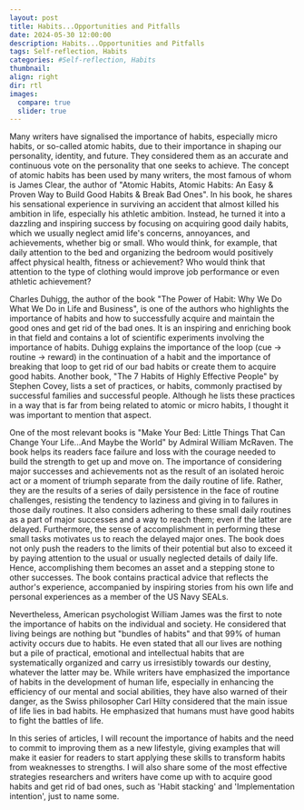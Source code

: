 ```yaml
---
layout: post
title: Habits...Opportunities and Pitfalls
date: 2024-05-30 12:00:00
description: Habits...Opportunities and Pitfalls
tags: Self-reflection, Habits
categories: #Self-reflection, Habits
thumbnail:
align: right
dir: rtl
images:
  compare: true
  slider: true
---
```


Many writers have signalised the importance of habits, especially micro habits, or so-called atomic habits, due to their importance in shaping our personality, identity, and future. They considered them as an accurate and continuous vote on the personality that one seeks to achieve. The concept of atomic habits has been used by many writers, the most famous of whom is James Clear, the author of "Atomic Habits, Atomic Habits: An Easy & Proven Way to Build Good Habits & Break Bad Ones". In his book, he shares his sensational experience in surviving an accident that almost killed his ambition in life, especially his athletic ambition. Instead, he turned it into a dazzling and inspiring success by focusing on acquiring good daily habits, which we usually neglect amid life's concerns, annoyances, and achievements, whether big or small. Who would think, for example, that daily attention to the bed and organizing the bedroom would positively affect physical health, fitness or achievement? Who would think that attention to the type of clothing would improve job performance or even athletic achievement?

Charles Duhigg, the author of the book "The Power of Habit: Why We Do What We Do in Life and Business", is one of the authors who highlights the importance of habits and how to successfully acquire and maintain the good ones and get rid of the bad ones. It is an inspiring and enriching book in that field and contains a lot of scientific experiments involving the importance of habits. Duhigg explains the importance of the loop (cue → routine → reward) in the continuation of a habit and the importance of breaking that loop to get rid of our bad habits or create them to acquire good habits. Another book, "The 7 Habits of Highly Effective People" by Stephen Covey, lists a set of practices, or habits, commonly practised by successful families and successful people. Although he lists these practices in a way that is far from being related to atomic or micro habits, I thought it was important to mention that aspect.

One of the most relevant books is "Make Your Bed: Little Things That Can Change Your Life...And Maybe the World" by Admiral William McRaven. The book helps its readers face failure and loss with the courage needed to build the strength to get up and move on. The importance of considering major successes and achievements not as the result of an isolated heroic act or a moment of triumph separate from the daily routine of life. Rather, they are the results of a series of daily persistence in the face of routine challenges, resisting the tendency to laziness and giving in to failures in those daily routines. It also considers adhering to these small daily routines as a part of major successes and a way to reach them; even if the latter are delayed. Furthermore, the sense of accomplishment in performing these small tasks motivates us to reach the delayed major ones. The book does not only push the readers to the limits of their potential but also to exceed it by paying attention to the usual or usually neglected details of daily life. Hence, accomplishing them becomes an asset and a stepping stone to other successes. The book contains practical advice that reflects the author's experience, accompanied by inspiring stories from his own life and personal experiences as a member of the US Navy SEALs.

Nevertheless, American psychologist William James was the first to note the importance of habits on the individual and society. He considered that living beings are nothing but "bundles of habits" and that 99% of human activity occurs due to habits. He even stated that all our lives are nothing but a pile of practical, emotional and intellectual habits that are systematically organized and carry us irresistibly towards our destiny, whatever the latter may be.
While writers have emphasized the importance of habits in the development of human life, especially in enhancing the efficiency of our mental and social abilities, they have also warned of their danger, as the Swiss philosopher Carl Hilty considered that the main issue of life lies in bad habits. He emphasized that humans must have good habits to fight the battles of life.

In this series of articles, I will recount the importance of habits and the need to commit to improving them as a new lifestyle, giving examples that will make it easier for readers to start applying these skills to transform habits from weaknesses to strengths. I will also share some of the most effective strategies researchers and writers have come up with to acquire good habits and get rid of bad ones, such as 'Habit stacking' and 'Implementation intention', just to name some.
